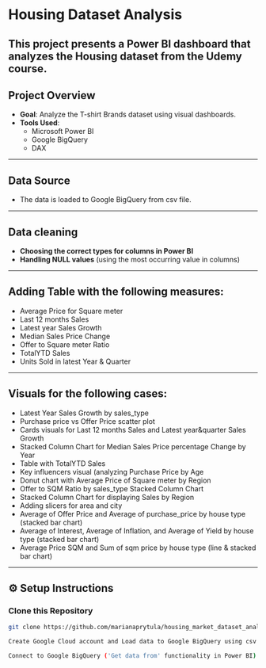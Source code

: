 # Housing Dataset Analysis

This project presents a Power BI dashboard that analyzes the Housing dataset from the Udemy course. 
---

## Project Overview

- **Goal**: Analyze the T-shirt Brands dataset using visual dashboards.
- **Tools Used**:
  - Microsoft Power BI 
  - Google BigQuery
  - DAX

---

## Data Source

- The data is loaded to Google BigQuery from csv file.

---

## Data cleaning

-  **Choosing the correct types for columns in Power BI**
-  **Handling NULL values** (using the most occurring value in columns)

---

## Adding Table with the following measures:

-  Average Price for Square meter
-  Last 12 months Sales
-  Latest year Sales Growth
-  Median Sales Price Change
-  Offer to Square meter Ratio
-  TotalYTD Sales
-  Units Sold in latest Year & Quarter


---

## Visuals for the following cases:

-  Latest Year Sales Growth by sales_type
-  Purchase price vs Offer Price scatter plot 
-  Cards visuals for Last 12 months Sales and Latest year&quarter Sales Growth
-  Stacked Column Chart for Median Sales Price percentage Change by Year
-  Table with TotalYTD Sales
-  Key influencers visual (analyzing Purchase Price by Age
-  Donut chart with Average Price of Square meter by Region
-  Offer to SQM Ratio by sales_type Stacked Column Chart
-  Stacked Column Chart for displaying Sales by Region
-  Adding slicers for area and city
  -  Average of Offer Price and Average of purchase_price by house type (stacked bar chart)
  -  Average of Interest, Average of Inflation, and Average of Yield by house type (stacked bar chart)
  -  Average Price SQM and Sum of sqm price by house type (line & stacked bar chart)


---


## ⚙️ Setup Instructions

### Clone this Repository
```bash
git clone https://github.com/marianaprytula/housing_market_dataset_analysis.git

Create Google Cloud account and Load data to Google BigQuery using csv file.

Connect to Google BigQuery ('Get data from' functionality in Power BI)
